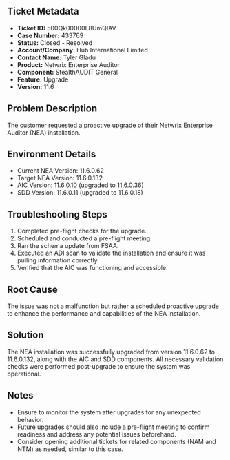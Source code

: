 ## Ticket Metadata
- **Ticket ID:** 500Qk00000L8UmQIAV
- **Case Number:** 433769
- **Status:** Closed - Resolved
- **Account/Company:** Hub International Limited
- **Contact Name:** Tyler Gladu
- **Product:** Netwrix Enterprise Auditor
- **Component:** StealthAUDIT General
- **Feature:** Upgrade
- **Version:** 11.6

## Problem Description
The customer requested a proactive upgrade of their Netwrix Enterprise Auditor (NEA) installation.

## Environment Details
- Current NEA Version: 11.6.0.62
- Target NEA Version: 11.6.0.132
- AIC Version: 11.6.0.10 (upgraded to 11.6.0.36)
- SDD Version: 11.6.0.11 (upgraded to 11.6.0.18)

## Troubleshooting Steps
1. Completed pre-flight checks for the upgrade.
2. Scheduled and conducted a pre-flight meeting.
3. Ran the schema update from FSAA.
4. Executed an ADI scan to validate the installation and ensure it was pulling information correctly.
5. Verified that the AIC was functioning and accessible.

## Root Cause
The issue was not a malfunction but rather a scheduled proactive upgrade to enhance the performance and capabilities of the NEA installation.

## Solution
The NEA installation was successfully upgraded from version 11.6.0.62 to 11.6.0.132, along with the AIC and SDD components. All necessary validation checks were performed post-upgrade to ensure the system was operational.

## Notes
- Ensure to monitor the system after upgrades for any unexpected behavior.
- Future upgrades should also include a pre-flight meeting to confirm readiness and address any potential issues beforehand.
- Consider opening additional tickets for related components (NAM and NTM) as needed, similar to this case.